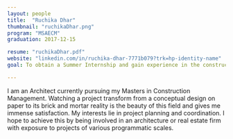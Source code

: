 ```yaml
---
layout: people
title:  "Ruchika Dhar"
thumbnail: "ruchikaDhar.png"
program: "MSAECM"
graduation: 2017-12-15

resume: "ruchikaDhar.pdf"
website: "linkedin.com/in/ruchika-dhar-7771b079?trk=hp-identity-name"
goal: To obtain a Summer Internship and gain experience in the construction industry with focus on project management.

---
```


I am an Architect currently pursuing my Masters in Construction Management. Watching a project transform from a conceptual design on paper to its brick and mortar reality is the beauty of this field and gives me immense satisfaction. My interests lie in project planning and coordination. I hope to achieve this by being involved in an architecture or real estate firm with exposure to projects of various programmatic scales.
